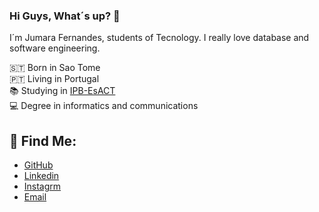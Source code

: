 ### Hi Guys, What´s up? 👋

I´m Jumara Fernandes, students of Tecnology. I really love database and software engineering.

🇸🇹 Born in Sao Tome <br>
🇵🇹 Living in Portugal <br>
📚 Studying in [IPB-EsACT](www.ipb.pt) <br>
💻 Degree in informatics and communications

## 🤞 Find Me:
- [GitHub](https://github.com/JumaraFernandes)
- [Linkedin](https://www.linkedin.com/in/jumara-andrade-086bb019b/)
- [Instagrm](https://www.instagram.com/jumara_fernandes3/?hl=pt)
- [Email](mailto:jumarafernandes4@gmail.com)
